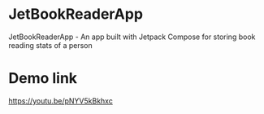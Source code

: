 # JetBookReaderApp
JetBookReaderApp - An app built with Jetpack Compose for storing book reading stats of a person

# Demo link
https://youtu.be/pNYV5kBkhxc
